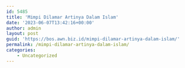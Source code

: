 ```yaml
---
id: 5485
title: 'Mimpi Dilamar Artinya Dalam Islam'
date: '2023-06-07T13:42:16+00:00'
author: admin
layout: post
guid: 'https://bos.awn.biz.id/mimpi-dilamar-artinya-dalam-islam/'
permalink: /mimpi-dilamar-artinya-dalam-islam/
categories:
    - Uncategorized
---
```


